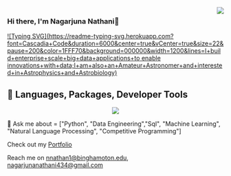 <!-- Viewer Counter -->
<img align="right" src="https://komarev.com/ghpvc/?username=Nagarjuna-09&style=plastic&color=green&label=Curious+Views">
<!-- END Viewer Counter -->

### Hi there, I'm Nagarjuna Nathani👋


 [![Typing SVG](https://readme-typing-svg.herokuapp.com?font=Cascadia+Code&duration=6000&center=true&vCenter=true&size=22&pause=200&color=1FFF70&background=000000&width=1200&lines=I+build+enterprise+scale+big+data+applications+to enable innovations+with+data;I+am+also+an+Amateur+Astronomer+and+interested+in+Astrophysics+and+Astrobiology)](https://git.io/typing-svg)

 <!--[![Typing SVG](https://readme-typing-svg.herokuapp.com?font=Cascadia+Code&duration=6000&center=true&vCenter=true&size=22&pause=200&color=1FFF70&background=000000&width=1200&lines=I+am+a+Data+Engineer+interested+in+ML%2C+Computer+Vision%2C+and+Natural+Language+Processing;I+am+also+an+Amateur+Astronomer+and+interested+in+Astrophysics+and+Astrobiology)](https://git.io/typing-svg)-->


<!-- <h3>Profile Views</h3>
 <p align="right"> <img src="https://profile-counter.glitch.me/Nagarjuna-09/count.svg" alt="Nagarjuna-09" /> </p> -->

## 🧰 Languages, Packages, Developer Tools

<!--[![My Skills](https://skillicons.dev/icons?i=py,aws,azure,gcp,bash,anaconda,eclipse,git,kubernetes,linux,postgres,tensorflow)](https://skillicons.dev) -->

<p align="center">
  <a href="https://skillicons.dev">
    <img src="https://skillicons.dev/icons?i=py,aws,azure,gcp,bash,anaconda,eclipse,git,kubernetes,linux,postgres,tensorflow,docker,spark" />
  </a>
</p>

💬 Ask me about = ["Python", "Data Engineering","Sql", "Machine Learning", "Natural Language Processing", "Competitive Programming"]

Check out my [Portfolio](https://nagarjuna-09.github.io/Portfolio/)

Reach me on nnathan1@binghamoton.edu, nagarjunanathani434@gmail.com
